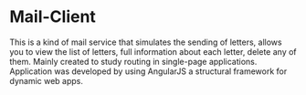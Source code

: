 # Mail-Client
This is a kind of mail service that simulates the sending of letters, allows you to view the list of letters, full information about each letter, delete any of them. Mainly created to study routing in single-page applications. Application was developed by using AngularJS a structural framework for dynamic web apps.
